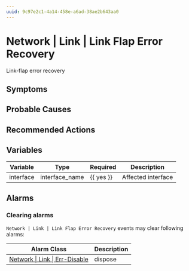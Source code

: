 ```yaml
---
uuid: 9c97e2c1-4a14-458e-a6ad-38ae2b643aa0
---
```

# Network | Link | Link Flap Error Recovery

Link-flap error recovery

## Symptoms

## Probable Causes

## Recommended Actions

## Variables

| Variable  | Type           | Required  | Description        |
| --------- | -------------- | --------- | ------------------ |
| interface | interface_name | {{ yes }} | Affected interface |

## Alarms

### Clearing alarms

`Network | Link | Link Flap Error Recovery` events may clear following alarms:

| Alarm Class                                                                                    | Description |
| ---------------------------------------------------------------------------------------------- | ----------- |
| [Network \| Link \| Err-Disable](../../../alarm-classes-reference/network/link/err-disable.md) | dispose     |
